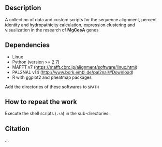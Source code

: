 ## Description

A collection of data and custom scripts for the sequence alignment, percent identity and hydropathicity calculation, expression clustering and visualization in the research of **MgCesA** genes

## Dependencies

* Linux
* Python (version >= 2.7)
* MAFFT v7 (https://mafft.cbrc.jp/alignment/software/linux.html)
* PAL2NAL v14 (http://www.bork.embl.de/pal2nal/#Download)
* R with ggplot2 and pheatmap packages

Add the directories of these softwares to `$PATH`

## How to repeat the work

Execute the shell scripts (`.sh`) in the sub-directories.

## Citation

...
